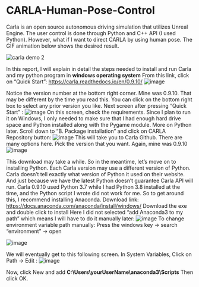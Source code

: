 # CARLA-Human-Pose-Control
Carla is an open source autonomous driving simulation that utilizes Unreal Engine. The user control is done through Python and C++ API (I used Python). However, what if I want to direct CARLA by using human pose. The GIF animation below shows the desired result.

![carla demo 2](https://user-images.githubusercontent.com/60516143/130524752-5bbe301a-4c64-4288-aa7c-51baf4955a6a.gif)

In this report, I will explain in detail the steps needed to install and run Carla and my python program in **windows operating system**
From this link, click on “Quick Start”: https://carla.readthedocs.io/en/0.9.10/
 ![image](https://user-images.githubusercontent.com/60516143/130523697-9e38539b-7cc0-43e9-a527-f7edc5236f55.png)
 
Notice the version number at the bottom right corner. Mine was 0.9.10. That may be different by the time you read this. You can click on the bottom right box to select any prior version you like. 
	Next screen after pressing “Quick Start” :
![image](https://user-images.githubusercontent.com/60516143/130523866-9e9b05d2-ea64-4200-8776-92a62cbb9974.png)
On this screen, check the requirements. Since I plan to run it on Windows, I only needed to make sure that I had enough hard drive space and Python installed along with the Pygame module. More on Python later. Scroll down to “B. Package installation” and click on CARLA Repository button:
![image](https://user-images.githubusercontent.com/60516143/130523892-6912c534-1669-4ef6-a516-ce9b8e38ced7.png)
This will take you to Carla Github. There are many options here. Pick the version that you want. Again, mine was 0.9.10
![image](https://user-images.githubusercontent.com/60516143/130523926-a1b56daf-8181-4d3a-ab35-973f92d8531c.png)

This download may take a while. So in the meantime, let’s move on to installing Python. Each Carla version may use a different version of Python. Carla doesn’t tell exactly what version of Python it used on their website. And just because we have the latest Python doesn’t guarantee Carla API will run. Carla 0.9.10 used Python 3.7 while I had Python 3.8 installed at the time, and the Python script I wrote did not work for me. So to get around this, I recommend installing Anaconda. Download link: https://docs.anaconda.com/anaconda/install/windows/
Download the exe and double click to install
Here I did not selected “add Anaconda3 to my path” which means I will have to do it manually later:
![image](https://user-images.githubusercontent.com/60516143/130525337-0b511c53-f9f5-4e33-be30-0478853ea13d.png)
To change environment variable path manually:
Press the windows key → search “environment” → open

![image](https://user-images.githubusercontent.com/60516143/130525385-564024ed-240e-42e0-b568-43ba839da939.png)

We will eventually get to this following screen. In System Variables, Click on Path → Edit :
![image](https://user-images.githubusercontent.com/60516143/130525410-27d80776-a702-4cc0-8472-092a1621a1a7.png)

Now, click New and add **C:\Users\yourUserName\anaconda3\Scripts**
Then click OK.

